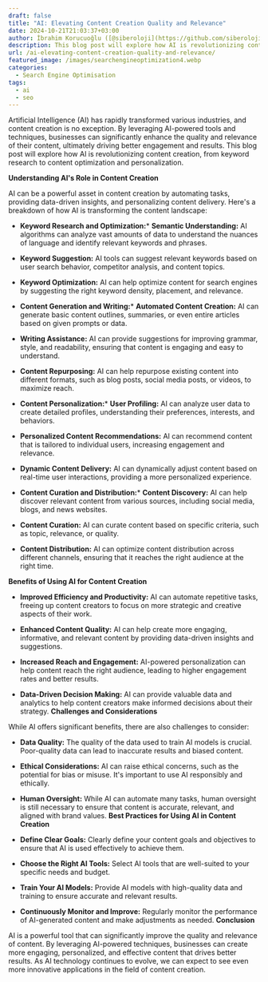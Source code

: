 ```yaml
---
draft: false
title: "AI: Elevating Content Creation Quality and Relevance"
date: 2024-10-21T21:03:37+03:00
author: İbrahim Korucuoğlu ([@siberoloji](https://github.com/siberoloji))
description: This blog post will explore how AI is revolutionizing content creation, from keyword research to content optimization and personalization.
url: /ai-elevating-content-creation-quality-and-relevance/
featured_image: /images/searchengineoptimization4.webp
categories:
  - Search Engine Optimisation
tags:
  - ai
  - seo
---
```

Artificial Intelligence (AI) has rapidly transformed various industries, and content creation is no exception. By leveraging AI-powered tools and techniques, businesses can significantly enhance the quality and relevance of their content, ultimately driving better engagement and results. This blog post will explore how AI is revolutionizing content creation, from keyword research to content optimization and personalization.

**Understanding AI's Role in Content Creation**

AI can be a powerful asset in content creation by automating tasks, providing data-driven insights, and personalizing content delivery. Here's a breakdown of how AI is transforming the content landscape:
* **Keyword Research and Optimization:*** **Semantic Understanding:** AI algorithms can analyze vast amounts of data to understand the nuances of language and identify relevant keywords and phrases.

* **Keyword Suggestion:** AI tools can suggest relevant keywords based on user search behavior, competitor analysis, and content topics.

* **Keyword Optimization:** AI can help optimize content for search engines by suggesting the right keyword density, placement, and relevance.

* **Content Generation and Writing:*** **Automated Content Creation:** AI can generate basic content outlines, summaries, or even entire articles based on given prompts or data.

* **Writing Assistance:** AI can provide suggestions for improving grammar, style, and readability, ensuring that content is engaging and easy to understand.

* **Content Repurposing:** AI can help repurpose existing content into different formats, such as blog posts, social media posts, or videos, to maximize reach.

* **Content Personalization:*** **User Profiling:** AI can analyze user data to create detailed profiles, understanding their preferences, interests, and behaviors.

* **Personalized Content Recommendations:** AI can recommend content that is tailored to individual users, increasing engagement and relevance.

* **Dynamic Content Delivery:** AI can dynamically adjust content based on real-time user interactions, providing a more personalized experience.

* **Content Curation and Distribution:*** **Content Discovery:** AI can help discover relevant content from various sources, including social media, blogs, and news websites.

* **Content Curation:** AI can curate content based on specific criteria, such as topic, relevance, or quality.

* **Content Distribution:** AI can optimize content distribution across different channels, ensuring that it reaches the right audience at the right time.

**Benefits of Using AI for Content Creation**
* **Improved Efficiency and Productivity:** AI can automate repetitive tasks, freeing up content creators to focus on more strategic and creative aspects of their work.

* **Enhanced Content Quality:** AI can help create more engaging, informative, and relevant content by providing data-driven insights and suggestions.

* **Increased Reach and Engagement:** AI-powered personalization can help content reach the right audience, leading to higher engagement rates and better results.

* **Data-Driven Decision Making:** AI can provide valuable data and analytics to help content creators make informed decisions about their strategy.
**Challenges and Considerations**

While AI offers significant benefits, there are also challenges to consider:
* **Data Quality:** The quality of the data used to train AI models is crucial. Poor-quality data can lead to inaccurate results and biased content.

* **Ethical Considerations:** AI can raise ethical concerns, such as the potential for bias or misuse. It's important to use AI responsibly and ethically.

* **Human Oversight:** While AI can automate many tasks, human oversight is still necessary to ensure that content is accurate, relevant, and aligned with brand values.
**Best Practices for Using AI in Content Creation**
* **Define Clear Goals:** Clearly define your content goals and objectives to ensure that AI is used effectively to achieve them.

* **Choose the Right AI Tools:** Select AI tools that are well-suited to your specific needs and budget.

* **Train Your AI Models:** Provide AI models with high-quality data and training to ensure accurate and relevant results.

* **Continuously Monitor and Improve:** Regularly monitor the performance of AI-generated content and make adjustments as needed.
**Conclusion**

AI is a powerful tool that can significantly improve the quality and relevance of content. By leveraging AI-powered techniques, businesses can create more engaging, personalized, and effective content that drives better results. As AI technology continues to evolve, we can expect to see even more innovative applications in the field of content creation.
